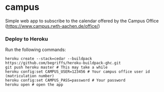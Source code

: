 campus
======

Simple web app to subscribe to the calendar offered by the Campus Office (https://www.campus.rwth-aachen.de/office/)

### Deploy to Heroku
Run the following commands:
```
heroku create --stack=cedar --buildpack https://github.com/begriffs/heroku-buildpack-ghc.git
git push heroku master # This may take a while
heroku config:set CAMPUS_USER=123456 # Your campus office user id (matriculation number)
heroku config:set CAMPUS_PASS=password # Your password
heroku open # open the app
```

